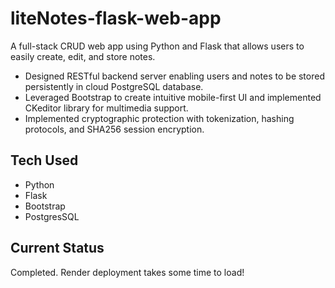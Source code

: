 # liteNotes-flask-web-app

A full-stack CRUD web app using Python and Flask that allows users to easily create, edit, and store notes.
- Designed RESTful backend server enabling users and notes to be stored persistently in cloud PostgreSQL database.
- Leveraged Bootstrap to create intuitive mobile-first UI and implemented CKeditor library for multimedia support.
- Implemented cryptographic protection with tokenization, hashing protocols, and SHA256 session encryption.

## Tech Used
- Python
- Flask
- Bootstrap
- PostgresSQL

## Current Status

Completed. Render deployment takes some time to load!

